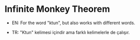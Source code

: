 # Infinite Monkey Theorem

- EN: For the word "ktun", but also works with different words.

- TR: "Ktun" kelimesi içindir ama farklı kelimelerle de çalışır.
